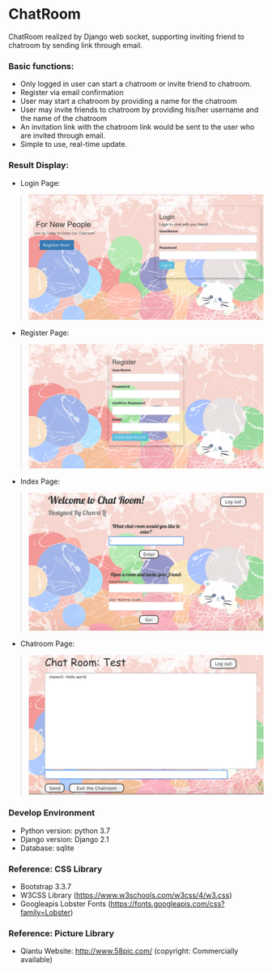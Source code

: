 # ChatRoom
ChatRoom realized by Django web socket, supporting inviting friend to chatroom by sending link through email.

### Basic functions:
- Only logged in user can start a chatroom or invite friend to chatroom.
- Register via email confirmation
- User may start a chatroom by providing a name for the chatroom
- User may invite friends to chatroom by providing his/her username and the name of the chatroom
- An invitation link with the chatroom link would be sent to the user who are invited through email.
- Simple to use, real-time update.

### Result Display:
- Login Page: 
> ![image](https://github.com/chenxi1103/ChatRoom/blob/master/result-display/login.png)
- Register Page:
> ![image](https://github.com/chenxi1103/ChatRoom/blob/master/result-display/register.png)
- Index Page:
> ![image](https://github.com/chenxi1103/ChatRoom/blob/master/result-display/index.png)
- Chatroom Page:
> ![image](https://github.com/chenxi1103/ChatRoom/blob/master/result-display/chatroom.png)
### Develop Environment
- Python version: python 3.7
- Django version: Django 2.1
- Database: sqlite

### Reference: CSS Library
- Bootstrap 3.3.7
- W3CSS Library (https://www.w3schools.com/w3css/4/w3.css)
- Googleapis Lobster Fonts (https://fonts.googleapis.com/css?family=Lobster)

### Reference: Picture Library
- Qiantu Website: http://www.58pic.com/ (copyright: Commercially available)
